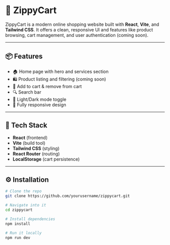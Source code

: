 # 🛒 ZippyCart

ZippyCart is a modern online shopping website built with **React**, **Vite**, and **Tailwind CSS**. It offers a clean, responsive UI and features like product browsing, cart management, and user authentication (coming soon).

---

## 📦 Features

- 🏠 Home page with hero and services section
- 🛍️ Product listing and filtering (coming soon)
- 🛒 Add to cart & remove from cart
- 🔍 Search bar
- 🌙 Light/Dark mode toggle
- 📱 Fully responsive design

---

## 🚀 Tech Stack

- **React** (frontend)
- **Vite** (build tool)
- **Tailwind CSS** (styling)
- **React Router** (routing)
- **LocalStorage** (cart persistence)

---

## ⚙️ Installation

```bash
# Clone the repo
git clone https://github.com/yourusername/zippycart.git

# Navigate into it
cd zippycart

# Install dependencies
npm install

# Run it locally
npm run dev

